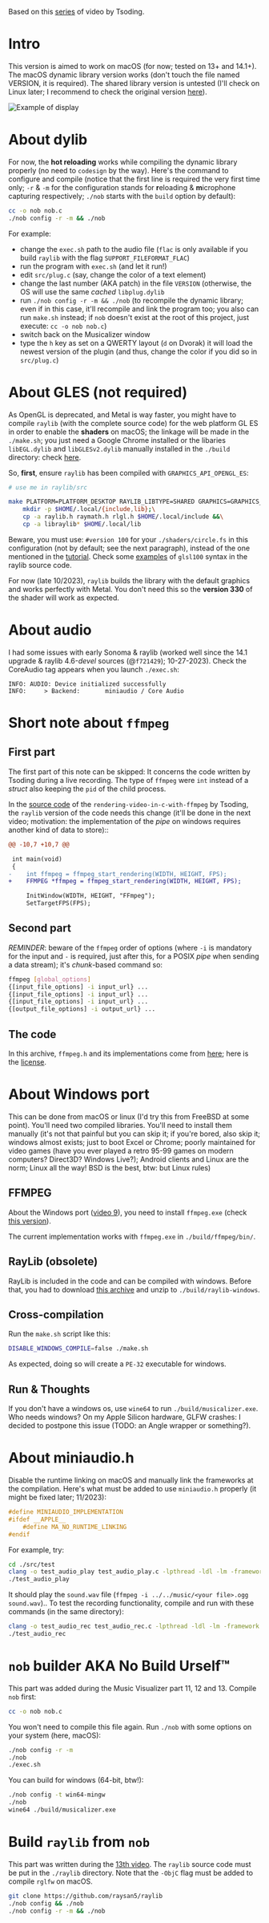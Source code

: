 Based on this [series](https://www.youtube.com/playlist?list=PLpM-Dvs8t0Vak1rrE2NJn8XYEJ5M7-BqT
)
of video by Tsoding.

Intro
=====

This version is aimed to work on macOS (for now; tested on 13+ and 14.1+).
The macOS dynamic library version works (don't touch the file named VERSION,
it is required).
The shared library version is untested (I'll check on Linux later; I recommend
to check the original version [here](https://github.com/tsoding/musializer)).

![Example of display](./resources/images/musicalizer_by_tsoding_macos_version.png "Example of display (WIP)")

About dylib
===========

For now, the **hot reloading** works while compiling the dynamic library
properly (no need to `codesign` by the way). Here's the command to configure
and compile (notice that the first line is required the very first time
only; `-r` & `-m` for the configuration stands for **r**eloading &
**m**icrophone capturing respectively; `./nob` starts with the `build` option
by default):

```sh
cc -o nob nob.c
./nob config -r -m && ./nob
```

For example:
- change the `exec.sh` path to the audio file (`flac` is only available if
  you build `raylib` with the flag `SUPPORT_FILEFORMAT_FLAC`)
- run the program with `exec.sh` (and let it run!)
- edit `src/plug.c` (say, change the color of a text element)
- change the last number (AKA patch) in the file `VERSION` (otherwise, the
  OS will use the same *cached* `libplug.dylib`
- run `./nob config -r -m && ./nob` (to recompile the dynamic library; even
  if in this case, it'll recompile and link the program too; you also can run
  `make.sh` instead; if `nob` doesn't exist at the root of this project,
  just execute: `cc -o nob nob.c`)
- switch back on the Musicalizer window
- type the `h` key as set on a QWERTY layout (`d` on Dvorak)
  it will load the newest version of the plugin (and thus, change the color if
  you did so in `src/plug.c`)

About GLES (not required)
=========================

As OpenGL is deprecated, and Metal is way faster, you might have to compile
`raylib` (with the complete source code) for the web platform GL ES in order
to enable the **shaders** on macOS;
the linkage will be made in the `./make.sh`; you just need a Google Chrome
installed or the libaries `libEGL.dylib` and `libGLESv2.dylib` manually
installed in the `./build` directory: check
[here](https://github.com/grplyler/raylib-articles#3-quickstart-short-version-using-angle-from-your-browser).

So, **first**, ensure `raylib` has been compiled with `GRAPHICS_API_OPENGL_ES`:

```sh
# use me in raylib/src

make PLATFORM=PLATFORM_DESKTOP RAYLIB_LIBTYPE=SHARED GRAPHICS=GRAPHICS_API_OPENGL_ES && \
    mkdir -p $HOME/.local/{include,lib};\
    cp -a raylib.h raymath.h rlgl.h $HOME/.local/include &&\
    cp -a libraylib* $HOME/.local/lib
```

Beware, you must use: `#version 100` for your `./shaders/circle.fs` in this
configuration (not by default; see the next paragraph),
instead of the one mentioned in the
[tutorial](https://www.youtube.com/watch?v=1pqIg-Ug7bU&list=PLpM-Dvs8t0Vak1rrE2NJn8XYEJ5M7-BqT&index=7).
Check some [examples](https://github.com/raysan5/raylib/blob/master/examples/shaders/resources/shaders/glsl100/bloom.fs)
of `glsl100` syntax in the raylib source code.

For now (late 10/2023), `raylib` builds the library with the default
graphics and works perfectly with Metal. You don't need this so the
**version 330** of the shader will work as expected.

About audio
===========

I had some issues with early Sonoma & raylib (worked well since the 14.1 upgrade
& raylib 4.6-*devel* sources (@`f721429`); 10-27-2023). Check the CoreAudio tag
appears when you launch `./exec.sh`:

```
INFO: AUDIO: Device initialized successfully
INFO:     > Backend:       miniaudio / Core Audio
```

Short note about `ffmpeg`
=========================

First part
----------

The first part of this note can be skipped: It concerns the code written by Tsoding
during a live recording. The type of `ffmpeg` were `int` instead
of a *struct* also keeping the `pid` of the child process.

In the [source code](https://github.com/tsoding/rendering-video-in-c-with-ffmpeg/tree/1347d5356987f1d9b131a6c59ab72748599dee7f)
of the `rendering-video-in-c-with-ffmpeg` by Tsoding, the `raylib` version
of the code needs this change (it'll be done in the next video; motivation:
the implementation of the *pipe* on windows requires another kind of data
to store)::

```patch
@@ -10,7 +10,7 @@

 int main(void)
 {
-    int ffmpeg = ffmpeg_start_rendering(WIDTH, HEIGHT, FPS);
+    FFMPEG *ffmpeg = ffmpeg_start_rendering(WIDTH, HEIGHT, FPS);

     InitWindow(WIDTH, HEIGHT, "FFmpeg");
     SetTargetFPS(FPS);
```

Second part
-----------

*REMINDER*: beware of the `ffmpeg` order of options (where `-i` is
mandatory for the input and `-` is required, just after this, for a
POSIX *pipe* when sending a data stream);
it's *chunk*-based command so:

```sh
ffmpeg [global_options]
{[input_file_options] -i input_url} ...
{[input_file_options] -i input_url} ...
{[input_file_options] -i input_url} ...
{[output_file_options] -i output_url} ...
```

The code
--------

In this archive, `ffmpeg.h` and its implementations come from [here](https://github.com/tsoding/musializer/blob/master/src/ffmpeg.h); 
here is the [license](https://github.com/tsoding/musializer/blob/master/LICENSE).

About Windows port
==================

This can be done from macOS or linux (I'd try this from FreeBSD at some point).
You'll need two compiled libraries. You'll need to install them manually 
(it's not that painful but you can skip it; if you're
bored, also skip it; windows almost exists; just to boot Excel or Chrome;
poorly maintained for video games (have you ever played a retro 95-99 games on 
modern computers? Direct3D? Windows Live?); Android clients
and Linux are the norm; Linux all the way! BSD is the best, btw: but Linux
rules)

FFMPEG
------

About the Windows port ([video 9](https://www.youtube.com/watch?v=EB96Auoag6g&list=PLpM-Dvs8t0Vak1rrE2NJn8XYEJ5M7-BqT&index=9)),
you need to install `ffmpeg.exe` (check [this version](https://www.gyan.dev/ffmpeg/builds/packages/ffmpeg-2023-10-18-git-e7a6bba51a-essentials_build.7z)).

The current implementation works with `ffmpeg.exe` in `./build/ffmpeg/bin/`.

RayLib (obsolete)
-----------------

RayLib is included in the code and can be compiled with windows. Before that,
you had to download [this archive](https://github.com/raysan5/raylib/releases/download/4.6-dev/raylib-4.6-dev_win64_mingw-w64.zip)
and unzip to `./build/raylib-windows`.

Cross-compilation
-----------------

Run the `make.sh` script like this:

```sh
DISABLE_WINDOWS_COMPILE=false ./make.sh
```

As expected, doing so will create  a `PE-32` executable for windows.

Run & Thoughts
--------------

If you don't have a windows os, use `wine64` to run `./build/musicalizer.exe`.
Who needs windows? On my Apple Silicon hardware, GLFW crashes:
I decided to postpone this issue (TODO: an Angle wrapper or something?).

About miniaudio.h
=================

Disable the runtime linking on macOS and manually link the frameworks at
the compilation. Here's what must be added to use `miniaudio.h` properly
(it might be fixed later; 11/2023):

```c
#define MINIAUDIO_IMPLEMENTATION
#ifdef __APPLE__
    #define MA_NO_RUNTIME_LINKING
#endif
```

For example, try:

```sh
cd ./src/test
clang -o test_audio_play test_audio_play.c -lpthread -ldl -lm -framework CoreFoundation -framework CoreAudio -framework AudioToolbox
./test_audio_play
```

It should play the `sound.wav` file (`ffmpeg -i ../../music/<your file>.ogg sound.wav`)..
To test the recording functionality, compile and run with these commands (in the
same directory):

```sh
clang -o test_audio_rec test_audio_rec.c -lpthread -ldl -lm -framework CoreFoundation -framework CoreAudio -framework AudioToolbox
./test_audio_rec
```

`nob` builder AKA No Build Urself™
==================================

This part was added during the Music Visualizer part 11, 12 and 13.
Compile `nob` first:

```sh
cc -o nob nob.c
```

You won't need to compile this file again. Run `./nob` with some options
on your system (here, macOS):

```sh
./nob config -r -m
./nob
./exec.sh
```

You can build for windows (64-bit, btw!):

```sh
./nob config -t win64-mingw
./nob
wine64 ./build/musicalizer.exe
```

Build `raylib` from `nob`
=========================

This part was written during the [13th video](https://www.youtube.com/watch?v=wH963jJ1lRM&list=PLpM-Dvs8t0Vak1rrE2NJn8XYEJ5M7-BqT&index=14).
The `raylib` source code must be put in the `./raylib` directory.
Note that the `-ObjC` flag must be added to compile `rglfw` on macOS.

```sh
git clone https://github.com/raysan5/raylib
./nob config && ./nob
./nob config -r -m && ./nob
```
